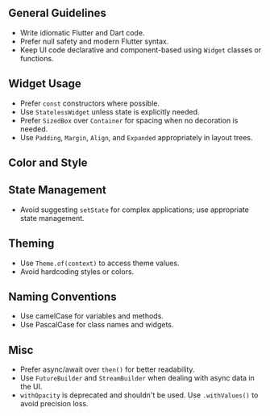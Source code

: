 ## General Guidelines
- Write idiomatic Flutter and Dart code.
- Prefer null safety and modern Flutter syntax.
- Keep UI code declarative and component-based using `Widget` classes or functions.

## Widget Usage
- Prefer `const` constructors where possible.
- Use `StatelessWidget` unless state is explicitly needed.
- Prefer `SizedBox` over `Container` for spacing when no decoration is needed.
- Use `Padding`, `Margin`, `Align`, and `Expanded` appropriately in layout trees.

## Color and Style

## State Management
- Avoid suggesting `setState` for complex applications; use appropriate state management.

## Theming
- Use `Theme.of(context)` to access theme values.
- Avoid hardcoding styles or colors.

## Naming Conventions

* Use camelCase for variables and methods.
* Use PascalCase for class names and widgets.

## Misc
* Prefer async/await over `then()` for better readability.
* Use `FutureBuilder` and `StreamBuilder` when dealing with async data in the UI.
* `withOpacity` is deprecated and shouldn't be used. Use `.withValues()` to avoid precision loss.
